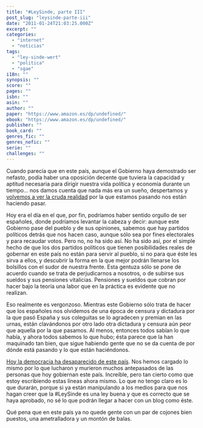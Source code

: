 ```yaml
---
title: "#LeySinde, parte III"
post_slug: "leysinde-parte-iii"
date: "2011-01-24T21:03:25.000Z"
excerpt: ""
categories: 
  - "internet"
  - "noticias"
tags: 
  - "ley-sinde-wert"
  - "politica"
  - "sgae"
i18n: ""
synopsis: ""
score: ""
pages: ""
isbn: ""
asin: ""
author: ""
paper: "https://www.amazon.es/dp/undefined/"
ebook: "https://www.amazon.es/dp/undefined/"
publisher: ""
book_card: ""
genres_fic: ""
genres_nofic: ""
serie: ""
challenges: ""
---
```


Cuando parecía que en este país, aunque el Gobierno haya demostrado ser nefasto, podía haber una oposición decente que tuviera la capacidad y aptitud necesaria para dirigir nuestra vida política y economía durante un tiempo... nos damos cuenta que nada más era un sueño, despertamos y [volvemos a ver la cruda realidad](http://www.elpais.com/articulo/cultura/Gobierno/PP/pactan/ley/Sinde/garantias/judiciales/elpepucul/20110124elpepucul_5/Tes) por la que estamos pasando nos están haciendo pasar.

Hoy era el día en el que, por fin, podríamos haber sentido orgullo de ser españoles, donde podríamos levantar la cabeza y decir: aunque este Gobierno pase del pueblo y de sus opiniones, sabemos que hay partidos políticos detrás que nos hacen caso, aunque sólo sea por fines electorales y para recaudar votos. Pero no, no ha sido así. No ha sido así, por el simple hecho de que los dos partidos políticos que tienen posibilidades reales de gobernar en este país no están para servir al pueblo, si no para que éste les sirva a ellos, y descubrir la forma en la que mejor podrán llenarse los bolsillos con el sudor de nuestra frente. Esta gentuza sólo se pone de acuerdo cuando se trata de perjudicarnos a nosotros, o de subirse sus sueldos y sus pensiones vitalicias. Pensiones y sueldos que cobran por hacer bajo la teoría una labor que en la práctica es evidente que no realizan.

Eso realmente es vergonzoso. Mientras este Gobierno sólo trata de hacer que los españoles nos olvidemos de una época de censura y dictadura por la que pasó España y sus coleguitas se lo agradecen y premian en las urnas, están clavándonos por otro lado otra dictadura y censura aún peor que aquella por la que pasamos. Al menos, entonces todos sabían lo que había, y ahora todos sabemos lo que hubo; ésta parece que la han maquinado tan bien, que sigue habiendo gente que no se da cuenta de por dónde está pasando y lo que están haciéndonos.

[Hoy la democracia ha desaparecido de este país](http://www.elpais.com/elpaismedia/ultimahora/media/201101/24/cultura/20110124elpepucul_1_Pes_PDF.pdf). Nos hemos cargado lo mismo por lo que lucharon y murieron muchos antepasados de las personas que hoy gobiernan este país. Increíble, pero tan cierto como que estoy escribiendo estas líneas ahora mismo. Lo que no tengo claro es lo que durarán, porque si ya están manipulando a los medios para que nos hagan creer que la #LeySinde es una ley buena y que es correcto que se haya aprobado, no sé lo que podrán llegar a hacer con un blog como éste.

Qué pena que en este país ya no quede gente con un par de cojones bien puestos, una ametralladora y un montón de balas.
